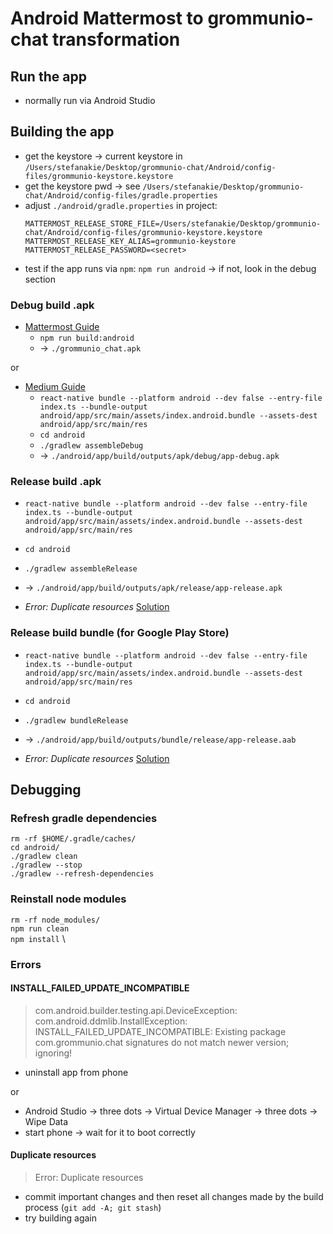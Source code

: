 # Android Mattermost to grommunio-chat transformation

## Run the app

- normally run via Android Studio

## Building the app

- get the keystore -> current keystore in `/Users/stefanakie/Desktop/grommunio-chat/Android/config-files/grommunio-keystore.keystore`
- get the keystore pwd -> see `/Users/stefanakie/Desktop/grommunio-chat/Android/config-files/gradle.properties`
- adjust `./android/gradle.properties` in project:
    ```
    MATTERMOST_RELEASE_STORE_FILE=/Users/stefanakie/Desktop/grommunio-chat/Android/config-files/grommunio-keystore.keystore
    MATTERMOST_RELEASE_KEY_ALIAS=grommunio-keystore
    MATTERMOST_RELEASE_PASSWORD=<secret>
    ```
- test if the app runs via `npm`: `npm run android` -> if not, look in the debug section

### Debug build .apk

- [Mattermost Guide](https://developers.mattermost.com/contribute/more-info/mobile/build-your-own/android/)
  - `npm run build:android`
  - -> `./grommunio_chat.apk`

or

- [Medium Guide](https://medium.com/geekculture/react-native-generate-apk-debug-and-release-apk-4e9981a2ea51)
  - `react-native bundle --platform android --dev false --entry-file index.ts --bundle-output android/app/src/main/assets/index.android.bundle --assets-dest android/app/src/main/res`
  - `cd android`
  - `./gradlew assembleDebug`
  - -> `./android/app/build/outputs/apk/debug/app-debug.apk`

### Release build .apk

- `react-native bundle --platform android --dev false --entry-file index.ts --bundle-output android/app/src/main/assets/index.android.bundle --assets-dest android/app/src/main/res`
- `cd android`
- `./gradlew assembleRelease`
- -> `./android/app/build/outputs/apk/release/app-release.apk`

- *Error: Duplicate resources* [Solution](#duplicate-resources)

### Release build bundle (for Google Play Store)

- `react-native bundle --platform android --dev false --entry-file index.ts --bundle-output android/app/src/main/assets/index.android.bundle --assets-dest android/app/src/main/res`
- `cd android`
- `./gradlew bundleRelease`
- -> `./android/app/build/outputs/bundle/release/app-release.aab`

- *Error: Duplicate resources* [Solution](#duplicate-resources)
  
## Debugging

### Refresh gradle dependencies

`rm -rf $HOME/.gradle/caches/` \
`cd android/` \
`./gradlew clean` \
`./gradlew --stop` \
`./gradlew --refresh-dependencies`

### Reinstall node modules

`rm -rf node_modules/` \
`npm run clean` \
`npm install` \

### Errors

#### INSTALL_FAILED_UPDATE_INCOMPATIBLE
> com.android.builder.testing.api.DeviceException: com.android.ddmlib.InstallException: INSTALL_FAILED_UPDATE_INCOMPATIBLE: Existing package com.grommunio.chat signatures do not match newer version; ignoring!
- uninstall app from phone
  
or

- Android Studio -> three dots -> Virtual Device Manager -> three dots -> Wipe Data
- start phone -> wait for it to boot correctly

#### Duplicate resources
> Error: Duplicate resources

- commit important changes and then reset all changes made by the build process (`git add -A; git stash`)
- try building again





